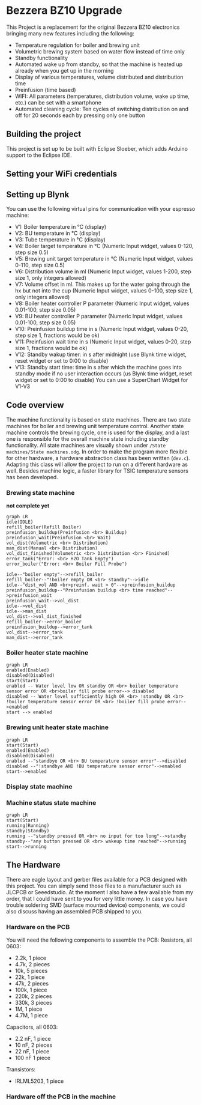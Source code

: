 # Bezzera BZ10 Upgrade
This Project is a replacement for the original Bezzera BZ10 electronics bringing many new features including the following:
- Temperature regulation for boiler and brewing unit
- Volumetric brewing system based on water flow instead of time only
- Standby functionality
- Automated wake up from standby, so that the machine is heated up already when you get up in the morning
- Display of various temperatures, volume distributed and distribution time
- Preinfusion (time based)
- WIFI: All parameters (temperatures, distribution volume, wake up time, etc.) can be set with a smartphone
- Automated cleaning cycle: Ten cycles of switching distribution on and off for 20 seconds each by pressing only one button

## Building the project
This project is set up to be built with Eclipse Sloeber, which adds Arduino support to the Eclipse IDE.
## Setting your WiFi credentials
## Setting up Blynk
You can use the following virtual pins for communication with your espresso machine:
- V1: Boiler temperature in °C (display)
- V2: BU temperature in °C (display)
- V3: Tube temperature in °C (display)
- V4: Boiler target temperature in °C (Numeric Input widget, values 0-120, step size 0.5)
- V5: Brewing unit target temperature in °C (Numeric Input widget, values 0-110, step size 0.5)
- V6: Distribution volume in ml (Numeric Input widget, values 1-200, step size 1, only integers allowed)
- V7: Volume offset in ml. This makes up for the water going through the hx but not into the cup (Numeric Input widget, values 0-100, step size 1, only integers allowed)
- V8: Boiler heater controller P parameter (Numeric Input widget, values 0.01-100, step size 0.05)
- V9: BU heater controller P parameter (Numeric Input widget, values 0.01-100, step size 0.05)
- V10: Preinfusion buildup time in s (Numeric Input widget, values 0-20, step size 1, fractions would be ok)
- V11: Preinfusion wait time in s (Numeric Input widget, values 0-20, step size 1, fractions would be ok)
- V12: Standby wakup timer: in s after midnight (use Blynk time widget, reset widget or set to 0:00 to disable)
- V13: Standby start time: time in s after which the machine goes into standby mode if no user interaction occurs (us Blynk time widget, reset widget or set to 0:00 to disable)
You can use a SuperChart Widget for V1-V3
## Code overview
The machine functionality is based on state machines. There are two state machines for boiler and brewing unit temperature control. Another state machine controls the brewing cycle, one is used for the display, and a last one is responsible for the overall machine state including standby functionality. All state machines are visually shown under `/State machines/State machines.odg`. 
In order to make the program more flexible for other hardware, a hardware abstraction class has been written (`dev.c`). Adapting this class will allow the project to run on a different hardware as well.
Besides machine logic, a faster library for TSIC temperature sensors has been developed.
### Brewing state machine
**not complete yet**
```mermaid
graph LR
idle(IDLE)
refill_boiler(Refill Boiler)
preinfusion_buildup(Preinfusion <br> Buildup)
preinfusion_wait(Preinfusion <br> Wait)
vol_dist(Volumetric <br> Distribution)
man_dist(Manual <br> Distribution)
vol_dist_finished(Volumetric <br> Distribution <br> Finished)
error_tank("Error: <br> H2O Tank Empty")
error_boiler("Error: <br> Boiler Fill Probe")

idle--"boiler empty"-->refill_boiler
refill_boiler--"!boiler empty OR <br> standby"-->idle
idle--"dist_vol AND <br>preinf. wait > 0"-->preinfusion_buildup
preinfusion_buildup--"Preinfusion buildup <br> time reached"-->preinfusion_wait
preinfusion_wait-->vol_dist
idle-->vol_dist
idle-->man_dist
vol_dist-->vol_dist_finished
refill_boiler-->error_boiler
preinfusion_buildup-->error_tank
vol_dist-->error_tank
man_dist-->error_tank

```
### Boiler heater state machine
```mermaid
graph LR
enabled(Enabled)
disabled(Disabled)
start(Start)
enabled -- Water level low OR standby OR <br> boiler temperature sensor error OR <br>boiler fill probe error--> disabled
disabled -- Water level sufficiently high OR <br> !standby OR <br> !boiler temperature sensor error OR <br> !boiler fill probe error-->enabled
start --> enabled
```
### Brewing unit heater state machine
```mermaid
graph LR
start(Start)
enabled(Enabled)
disabled(Disabled)
enabled --"standbye OR <br> BU temperature sensor error"-->disabled
disabled --"!standbye AND !BU temperature sensor error"-->enabled
start-->enabled
```
### Display state machine
### Machine status state machine
```mermaid
graph LR
start(Start)
running(Running)
standby(Standby)
running --"standby pressed OR <br> no input for too long"-->standby
standby--"any button pressed OR <br> wakeup time reached"-->running
start-->running
```

## The Hardware
There are eagle layout and gerber files available for a PCB designed with this project. You can simply send those files to a manufacturer such as JLCPCB or Seeedstudio. At the moment I also have a few available from my order, that I could have sent to you for very little money. In case you have trouble soldering SMD (surface mounted device) components, we could also discuss having an assembled PCB shipped to you.
### Hardware on the PCB
You will need the following components to assemble the PCB:
Resistors, all 0603:
- 2.2k, 1 piece
- 4.7k, 2 pieces
- 10k, 5 pieces
- 22k, 1 piece
- 47k, 2 pieces
- 100k, 1 piece
- 220k, 2 pieces
- 330k, 3 pieces
- 1M, 1 piece
- 4.7M, 1 piece

Capacitors, all 0603:
- 2.2 nF, 1 piece
- 10 nF, 2 pieces
- 22 nF, 1 piece
- 100 nF 1 piece

Transistors:
- IRLML5203, 1 piece
### Hardware off the PCB in the machine
<!--stackedit_data:
eyJoaXN0b3J5IjpbLTQzNzQyMTk1NywtNTM5ODE0ODAzLDI3OT
g4MDM4MSwtMTcxMjU0Nzg0LDIxMTQyNjI3NTAsLTE2NTAxMjgw
MDVdfQ==
-->
